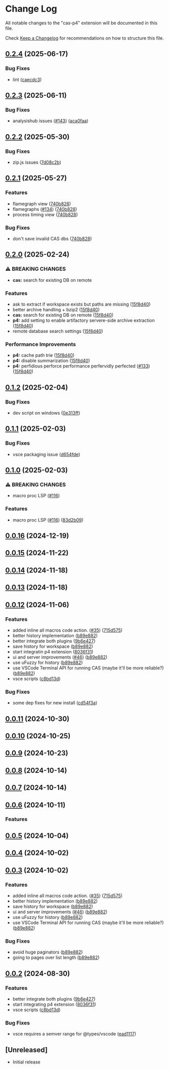 # Change Log

All notable changes to the "cas-p4" extension will be documented in this file.

Check [Keep a Changelog](http://keepachangelog.com/) for recommendations on how to structure this file.

## [0.2.4](github.sec.samsung.net/CO7-SRPOL-Mobile-Security/cas-vscode-extension/compare/cas-p4-v0.2.3...cas-p4-v0.2.4) (2025-06-17)


### Bug Fixes

* lint ([caecdc3](github.sec.samsung.net/CO7-SRPOL-Mobile-Security/cas-vscode-extension/commit/caecdc3627f36a4fdf828d10cf12ea3e72dc5c3a))

## [0.2.3](github.sec.samsung.net/CO7-SRPOL-Mobile-Security/cas-vscode-extension/compare/cas-p4-v0.2.2...cas-p4-v0.2.3) (2025-06-11)


### Bug Fixes

* analysishub issues ([#143](github.sec.samsung.net/CO7-SRPOL-Mobile-Security/cas-vscode-extension/issues/143)) ([aca0faa](github.sec.samsung.net/CO7-SRPOL-Mobile-Security/cas-vscode-extension/commit/aca0faa0a463dd1cf8ed3095b9fcfbbe521a1d3b))

## [0.2.2](github.sec.samsung.net/CO7-SRPOL-Mobile-Security/cas-vscode-extension/compare/cas-p4-v0.2.1...cas-p4-v0.2.2) (2025-05-30)


### Bug Fixes

* zip.js issues ([7d08c2b](github.sec.samsung.net/CO7-SRPOL-Mobile-Security/cas-vscode-extension/commit/7d08c2bd7273dadb5c1c60784fa1a17a6788b313))

## [0.2.1](github.sec.samsung.net/CO7-SRPOL-Mobile-Security/cas-vscode-extension/compare/cas-p4-v0.2.0...cas-p4-v0.2.1) (2025-05-27)


### Features

* flamegraph view ([740b828](github.sec.samsung.net/CO7-SRPOL-Mobile-Security/cas-vscode-extension/commit/740b82872f37f9aba3e20646fad44f80672e0747))
* flamegraphs ([#134](github.sec.samsung.net/CO7-SRPOL-Mobile-Security/cas-vscode-extension/issues/134)) ([740b828](github.sec.samsung.net/CO7-SRPOL-Mobile-Security/cas-vscode-extension/commit/740b82872f37f9aba3e20646fad44f80672e0747))
* process timing view ([740b828](github.sec.samsung.net/CO7-SRPOL-Mobile-Security/cas-vscode-extension/commit/740b82872f37f9aba3e20646fad44f80672e0747))


### Bug Fixes

* don't save invalid CAS dbs ([740b828](github.sec.samsung.net/CO7-SRPOL-Mobile-Security/cas-vscode-extension/commit/740b82872f37f9aba3e20646fad44f80672e0747))

## [0.2.0](github.sec.samsung.net/CO7-SRPOL-Mobile-Security/cas-vscode-extension/compare/cas-p4-v0.1.2...cas-p4-v0.2.0) (2025-02-24)


### ⚠ BREAKING CHANGES

* **cas:** search for existing DB on remote

### Features

* ask to extract if workspace exists but paths are missing ([15f8d40](github.sec.samsung.net/CO7-SRPOL-Mobile-Security/cas-vscode-extension/commit/15f8d40e9bbdbe7233258af7ae72a24737ea8c66))
* better archive handling + bzip2 ([15f8d40](github.sec.samsung.net/CO7-SRPOL-Mobile-Security/cas-vscode-extension/commit/15f8d40e9bbdbe7233258af7ae72a24737ea8c66))
* **cas:** search for existing DB on remote ([15f8d40](github.sec.samsung.net/CO7-SRPOL-Mobile-Security/cas-vscode-extension/commit/15f8d40e9bbdbe7233258af7ae72a24737ea8c66))
* **p4:** add setting to enable artifactory servere-side archive extraction ([15f8d40](github.sec.samsung.net/CO7-SRPOL-Mobile-Security/cas-vscode-extension/commit/15f8d40e9bbdbe7233258af7ae72a24737ea8c66))
* remote database search settings ([15f8d40](github.sec.samsung.net/CO7-SRPOL-Mobile-Security/cas-vscode-extension/commit/15f8d40e9bbdbe7233258af7ae72a24737ea8c66))


### Performance Improvements

* **p4:** cache path trie ([15f8d40](github.sec.samsung.net/CO7-SRPOL-Mobile-Security/cas-vscode-extension/commit/15f8d40e9bbdbe7233258af7ae72a24737ea8c66))
* **p4:** disable summarization ([15f8d40](github.sec.samsung.net/CO7-SRPOL-Mobile-Security/cas-vscode-extension/commit/15f8d40e9bbdbe7233258af7ae72a24737ea8c66))
* **p4:** perfidious perforce performance perfervidly perfected ([#133](github.sec.samsung.net/CO7-SRPOL-Mobile-Security/cas-vscode-extension/issues/133)) ([15f8d40](github.sec.samsung.net/CO7-SRPOL-Mobile-Security/cas-vscode-extension/commit/15f8d40e9bbdbe7233258af7ae72a24737ea8c66))

## [0.1.2](github.sec.samsung.net/CO7-SRPOL-Mobile-Security/cas-vscode-extension/compare/cas-p4-v0.1.1...cas-p4-v0.1.2) (2025-02-04)


### Bug Fixes

* dev script on windows ([0e313ff](github.sec.samsung.net/CO7-SRPOL-Mobile-Security/cas-vscode-extension/commit/0e313ff6bb49b425138f7e4d9d987a0cddbf6eae))

## [0.1.1](github.sec.samsung.net/CO7-SRPOL-Mobile-Security/cas-vscode-extension/compare/cas-p4-v0.1.0...cas-p4-v0.1.1) (2025-02-03)


### Bug Fixes

* vsce packaging issue ([d654fde](github.sec.samsung.net/CO7-SRPOL-Mobile-Security/cas-vscode-extension/commit/d654fde7681d98da80e59d200707d35c332083b3))

## [0.1.0](github.sec.samsung.net/CO7-SRPOL-Mobile-Security/cas-vscode-extension/compare/cas-p4-v0.0.16...cas-p4-v0.1.0) (2025-02-03)


### ⚠ BREAKING CHANGES

* macro proc LSP ([#116](github.sec.samsung.net/CO7-SRPOL-Mobile-Security/cas-vscode-extension/issues/116))

### Features

* macro proc LSP ([#116](github.sec.samsung.net/CO7-SRPOL-Mobile-Security/cas-vscode-extension/issues/116)) ([83d2b09](github.sec.samsung.net/CO7-SRPOL-Mobile-Security/cas-vscode-extension/commit/83d2b094e2a5fc554a4d58dd75f4f5a0acb41510))

## [0.0.16](https://github.sec.samsung.net/CO7-SRPOL-Mobile-Security/cas-vscode-extension/compare/cas-p4-v0.0.15...cas-p4-v0.0.16) (2024-12-19)

## [0.0.15](https://github.sec.samsung.net/CO7-SRPOL-Mobile-Security/cas-vscode-extension/compare/cas-p4-v0.0.14...cas-p4-v0.0.15) (2024-11-22)

## [0.0.14](https://github.sec.samsung.net/CO7-SRPOL-Mobile-Security/cas-vscode-extension/compare/cas-p4-v0.0.13...cas-p4-v0.0.14) (2024-11-18)

## [0.0.13](https://github.sec.samsung.net/CO7-SRPOL-Mobile-Security/cas-vscode-extension/compare/cas-p4-v0.0.12...cas-p4-v0.0.13) (2024-11-18)

## [0.0.12](https://github.sec.samsung.net/CO7-SRPOL-Mobile-Security/cas-vscode-extension/compare/cas-p4-v0.0.11...cas-p4-v0.0.12) (2024-11-06)


### Features

* added inline all macros code action. ([#35](https://github.sec.samsung.net/CO7-SRPOL-Mobile-Security/cas-vscode-extension/issues/35)) ([715d575](https://github.sec.samsung.net/CO7-SRPOL-Mobile-Security/cas-vscode-extension/commit/715d575c72bdf970412babe29edc4d8867ae7810))
* better history implementation ([b89e882](https://github.sec.samsung.net/CO7-SRPOL-Mobile-Security/cas-vscode-extension/commit/b89e882aae53f622659cc0520ed87a29f3225410))
* better integrate both plugins ([9b6e427](https://github.sec.samsung.net/CO7-SRPOL-Mobile-Security/cas-vscode-extension/commit/9b6e427eeeb46519699609ecc07cc44bf565232d))
* save history for workspace ([b89e882](https://github.sec.samsung.net/CO7-SRPOL-Mobile-Security/cas-vscode-extension/commit/b89e882aae53f622659cc0520ed87a29f3225410))
* start integratin p4 extension ([8036f31](https://github.sec.samsung.net/CO7-SRPOL-Mobile-Security/cas-vscode-extension/commit/8036f3106a77412e53dac2d3f4be601afaf5e84c))
* ui and server improvements ([#46](https://github.sec.samsung.net/CO7-SRPOL-Mobile-Security/cas-vscode-extension/issues/46)) ([b89e882](https://github.sec.samsung.net/CO7-SRPOL-Mobile-Security/cas-vscode-extension/commit/b89e882aae53f622659cc0520ed87a29f3225410))
* use uFuzzy for history ([b89e882](https://github.sec.samsung.net/CO7-SRPOL-Mobile-Security/cas-vscode-extension/commit/b89e882aae53f622659cc0520ed87a29f3225410))
* use VSCode Terminal API for running CAS (maybe it'll be more reliable?) ([b89e882](https://github.sec.samsung.net/CO7-SRPOL-Mobile-Security/cas-vscode-extension/commit/b89e882aae53f622659cc0520ed87a29f3225410))
* vsce scripts ([c8bd13d](https://github.sec.samsung.net/CO7-SRPOL-Mobile-Security/cas-vscode-extension/commit/c8bd13d53c99730f6eef6a302e4075d0a080059c))


### Bug Fixes

* some dep fixes for new install ([cd54f3a](https://github.sec.samsung.net/CO7-SRPOL-Mobile-Security/cas-vscode-extension/commit/cd54f3af1230e92c93f71ae6c0eaafe908537ebd))

## [0.0.11](https://github.sec.samsung.net/CO7-SRPOL-Mobile-Security/cas-vscode-extension/compare/cas-p4-v0.0.10...cas-p4-v0.0.11) (2024-10-30)

## [0.0.10](https://github.sec.samsung.net/CO7-SRPOL-Mobile-Security/cas-vscode-extension/compare/cas-p4-v0.0.9...cas-p4-v0.0.10) (2024-10-25)

## [0.0.9](https://github.sec.samsung.net/CO7-SRPOL-Mobile-Security/cas-vscode-extension/compare/cas-p4-v0.0.8...cas-p4-v0.0.9) (2024-10-23)

## [0.0.8](https://github.sec.samsung.net/CO7-SRPOL-Mobile-Security/cas-vscode-extension/compare/cas-p4-v0.0.7...cas-p4-v0.0.8) (2024-10-14)

## [0.0.7](https://github.sec.samsung.net/CO7-SRPOL-Mobile-Security/cas-vscode-extension/compare/cas-p4-v0.0.6...cas-p4-v0.0.7) (2024-10-14)

## [0.0.6](https://github.sec.samsung.net/CO7-SRPOL-Mobile-Security/cas-vscode-extension/compare/cas-p4-v0.0.5...cas-p4-v0.0.6) (2024-10-11)


### Features
## [0.0.5](https://github.sec.samsung.net/CO7-SRPOL-Mobile-Security/cas-vscode-extension/compare/cas-p4-v0.0.4...cas-p4-v0.0.5) (2024-10-04)

## [0.0.4](https://github.sec.samsung.net/CO7-SRPOL-Mobile-Security/cas-vscode-extension/compare/cas-p4-v0.0.3...cas-p4-v0.0.4) (2024-10-02)

## [0.0.3](https://github.sec.samsung.net/CO7-SRPOL-Mobile-Security/cas-vscode-extension/compare/cas-p4-v0.0.2...cas-p4-v0.0.3) (2024-10-02)


### Features

* added inline all macros code action. ([#35](https://github.sec.samsung.net/CO7-SRPOL-Mobile-Security/cas-vscode-extension/issues/35)) ([715d575](https://github.sec.samsung.net/CO7-SRPOL-Mobile-Security/cas-vscode-extension/commit/715d575c72bdf970412babe29edc4d8867ae7810))
* better history implementation ([b89e882](https://github.sec.samsung.net/CO7-SRPOL-Mobile-Security/cas-vscode-extension/commit/b89e882aae53f622659cc0520ed87a29f3225410))
* save history for workspace ([b89e882](https://github.sec.samsung.net/CO7-SRPOL-Mobile-Security/cas-vscode-extension/commit/b89e882aae53f622659cc0520ed87a29f3225410))
* ui and server improvements ([#46](https://github.sec.samsung.net/CO7-SRPOL-Mobile-Security/cas-vscode-extension/issues/46)) ([b89e882](https://github.sec.samsung.net/CO7-SRPOL-Mobile-Security/cas-vscode-extension/commit/b89e882aae53f622659cc0520ed87a29f3225410))
* use uFuzzy for history ([b89e882](https://github.sec.samsung.net/CO7-SRPOL-Mobile-Security/cas-vscode-extension/commit/b89e882aae53f622659cc0520ed87a29f3225410))
* use VSCode Terminal API for running CAS (maybe it'll be more reliable?) ([b89e882](https://github.sec.samsung.net/CO7-SRPOL-Mobile-Security/cas-vscode-extension/commit/b89e882aae53f622659cc0520ed87a29f3225410))


### Bug Fixes

* avoid huge paginators ([b89e882](https://github.sec.samsung.net/CO7-SRPOL-Mobile-Security/cas-vscode-extension/commit/b89e882aae53f622659cc0520ed87a29f3225410))
* going to pages over list length ([b89e882](https://github.sec.samsung.net/CO7-SRPOL-Mobile-Security/cas-vscode-extension/commit/b89e882aae53f622659cc0520ed87a29f3225410))

## [0.0.2](https://github.sec.samsung.net/CO7-SRPOL-Mobile-Security/cas-vscode-extension/compare/cas-p4-v0.0.1...cas-p4-v0.0.2) (2024-08-30)


### Features

* better integrate both plugins ([9b6e427](https://github.sec.samsung.net/CO7-SRPOL-Mobile-Security/cas-vscode-extension/commit/9b6e427eeeb46519699609ecc07cc44bf565232d))
* start integrating p4 extension ([8036f31](https://github.sec.samsung.net/CO7-SRPOL-Mobile-Security/cas-vscode-extension/commit/8036f3106a77412e53dac2d3f4be601afaf5e84c))
* vsce scripts ([c8bd13d](https://github.sec.samsung.net/CO7-SRPOL-Mobile-Security/cas-vscode-extension/commit/c8bd13d53c99730f6eef6a302e4075d0a080059c))


### Bug Fixes

* vsce requires a semver range for @types/vscode ([ead1117](https://github.sec.samsung.net/CO7-SRPOL-Mobile-Security/cas-vscode-extension/commit/ead1117201aede3afc37af2dd8a8a1bbaadcff0c))

## [Unreleased]

- Initial release
